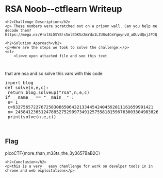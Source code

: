  
<!DOCTYPE html>
<html>
 
<body>
    <h1>RSA Noob--ctflearn  Writeup </h1>

    <h2>Challenge Description</h2>
    <p> These numbers were scratched out on a prison wall. Can you help me decode them? https://mega.nz/#!al8iDSYB!s5olEDK5zZmYdx1LZU8s4CmYqnynvU_aOUvdQojJPJQ
</p>

    <h2>Solution Approach</h2>
    <p>Here are the steps we took to solve the challenge:</p>
    <ol> 
        <li>we open attached file and see this text
<code>

</code> 
that are nsa and so solve this vars with this code
<pre>
import blog
def solve(n,e,c):
 return blog.solveup("rsa",n,e,c)
if __name__ == "__main__" :
 e= 1
 c=9327565722767258308650643213344542404592011161659991421
 n= 245841236512478852752909734912575581815967630033049838269083
 print(solve(n,e,c))
</pre>
    </ol>
<br>
    <h2>Flag</h2>
    <p class="flag">picoCTF{more_than_m33ts_the_3y3657BaB2C}
</p>

    <h2>Conclusion</h2>
    <p>this is a very   easy chanllenge for work on develper tools in in chrome and web exploitations</p>

</body>
</html>
